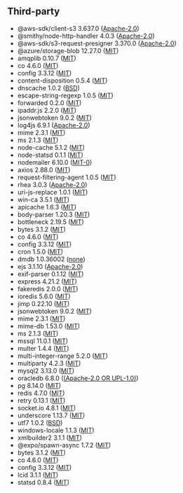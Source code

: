 ## Third-party

- @aws-sdk/client-s3 3.637.0 ([Apache-2.0](https://raw.githubusercontent.com/aws/aws-sdk-js-v3/main/LICENSE))
- @smithy/node-http-handler 4.0.3 ([Apache-2.0](https://raw.githubusercontent.com/smithy-lang/smithy-typescript/main/LICENSE))
- @aws-sdk/s3-request-presigner 3.370.0 ([Apache-2.0](https://raw.githubusercontent.com/aws/aws-sdk-js-v3/main/LICENSE))
- @azure/storage-blob 12.27.0 ([MIT](https://raw.githubusercontent.com/Azure/azure-sdk-for-js/refs/heads/main/sdk/storage/storage-blob/LICENSE))
- amqplib 0.10.7 ([MIT](https://raw.githubusercontent.com/amqp-node/amqplib/main/LICENSE))
- co 4.6.0 ([MIT](https://raw.githubusercontent.com/tj/co/master/LICENSE))
- config 3.3.12 ([MIT](https://raw.githubusercontent.com/node-config/node-config/master/LICENSE))
- content-disposition 0.5.4 ([MIT](https://raw.githubusercontent.com/jshttp/content-disposition/master/LICENSE))
- dnscache 1.0.2 ([BSD](https://raw.githubusercontent.com/yahoo/dnscache/master/LICENSE))
- escape-string-regexp 1.0.5 ([MIT](https://raw.githubusercontent.com/sindresorhus/escape-string-regexp/main/license))
- forwarded 0.2.0 ([MIT](https://raw.githubusercontent.com/jshttp/forwarded/master/LICENSE))
- ipaddr.js 2.2.0 ([MIT](https://raw.githubusercontent.com/whitequark/ipaddr.js/main/LICENSE))
- jsonwebtoken 9.0.2 ([MIT](https://raw.githubusercontent.com/auth0/node-jsonwebtoken/master/LICENSE))
- log4js 6.9.1 ([Apache-2.0](https://raw.githubusercontent.com/log4js-node/log4js-node/master/LICENSE))
- mime 2.3.1 ([MIT](https://raw.githubusercontent.com/broofa/mime/main/LICENSE))
- ms 2.1.3 ([MIT](https://raw.githubusercontent.com/vercel/ms/main/license.md))
- node-cache 5.1.2 ([MIT](https://raw.githubusercontent.com/node-cache/node-cache/master/LICENSE))
- node-statsd 0.1.1 ([MIT](https://raw.githubusercontent.com/sivy/node-statsd/master/LICENSE))
- nodemailer 6.10.0 ([MIT-0](https://raw.githubusercontent.com/nodemailer/nodemailer/master/LICENSE))
- axios 2.88.0 ([MIT](https://raw.githubusercontent.com/axios/axios/v1.x/LICENSE))
- request-filtering-agent 1.0.5 ([MIT](https://raw.githubusercontent.com/azu/request-filtering-agent/master/LICENSE))
- rhea 3.0.3 ([Apache-2.0](https://raw.githubusercontent.com/amqp/rhea/main/LICENSE))
- uri-js-replace 1.0.1 ([MIT](https://github.com/andreinwald/uri-js-replace?tab=MIT-0-1-ov-file#readme))
- win-ca 3.5.1 ([MIT](https://raw.githubusercontent.com/ukoloff/win-ca/master/LICENSE))
- apicache 1.6.3 ([MIT](https://raw.githubusercontent.com/kwhitley/apicache/master/LICENSE))
- body-parser 1.20.3 ([MIT](https://raw.githubusercontent.com/expressjs/body-parser/master/LICENSE))
- bottleneck 2.19.5 ([MIT](https://raw.githubusercontent.com/SGrondin/bottleneck/master/LICENSE))
- bytes 3.1.2 ([MIT](https://raw.githubusercontent.com/visionmedia/bytes.js/master/LICENSE))
- co 4.6.0 ([MIT](https://raw.githubusercontent.com/tj/co/master/LICENSE))
- config 3.3.12 ([MIT](https://raw.githubusercontent.com/node-config/node-config/master/LICENSE))
- cron 1.5.0 ([MIT](https://raw.githubusercontent.com/kelektiv/node-cron/main/LICENSE))
- dmdb 1.0.36002 ([none](https://www.npmjs.com/package/dmdb))
- ejs 3.1.10 ([Apache-2.0](https://raw.githubusercontent.com/mde/ejs/main/LICENSE))
- exif-parser 0.1.12 ([MIT](https://raw.githubusercontent.com/bwindels/exif-parser/master/LICENSE.md))
- express 4.21.2 ([MIT](https://raw.githubusercontent.com/expressjs/express/master/LICENSE))
- fakeredis 2.0.0 ([MIT](https://github.com/hdachev/fakeredis?tab=readme-ov-file#license))
- ioredis 5.6.0 ([MIT](https://raw.githubusercontent.com/redis/ioredis/main/LICENSE))
- jimp 0.22.10 ([MIT](https://raw.githubusercontent.com/jimp-dev/jimp/main/LICENSE))
- jsonwebtoken 9.0.2 ([MIT](https://raw.githubusercontent.com/auth0/node-jsonwebtoken/master/LICENSE))
- mime 2.3.1 ([MIT](https://raw.githubusercontent.com/broofa/mime/main/LICENSE))
- mime-db 1.53.0 ([MIT](https://raw.githubusercontent.com/jshttp/mime-db/master/LICENSE))
- ms 2.1.3 ([MIT](https://raw.githubusercontent.com/vercel/ms/master/license.md))
- mssql 11.0.1 ([MIT](https://raw.githubusercontent.com/tediousjs/node-mssql/master/LICENSE.md))
- multer 1.4.4 ([MIT](https://raw.githubusercontent.com/expressjs/multer/master/LICENSE))
- multi-integer-range 5.2.0 ([MIT](https://raw.githubusercontent.com/smikitky/node-multi-integer-range/master/LICENSE))
- multiparty 4.2.3 ([MIT](https://raw.githubusercontent.com/pillarjs/multiparty/master/LICENSE))
- mysql2 3.13.0 ([MIT](https://raw.githubusercontent.com/sidorares/node-mysql2/master/License))
- oracledb 6.8.0 ([(Apache-2.0 OR UPL-1.0)](https://raw.githubusercontent.com/oracle/node-oracledb/main/LICENSE.txt))
- pg 8.14.0 ([MIT](https://raw.githubusercontent.com/brianc/node-postgres/master/LICENSE))
- redis 4.7.0 ([MIT](https://raw.githubusercontent.com/redis/node-redis/master/LICENSE))
- retry 0.13.1 ([MIT](https://raw.githubusercontent.com/tim-kos/node-retry/master/License))
- socket.io 4.8.1 ([MIT](https://raw.githubusercontent.com/socketio/socket.io/main/LICENSE))
- underscore 1.13.7 ([MIT](https://raw.githubusercontent.com/jashkenas/underscore/master/LICENSE))
- utf7 1.0.2 ([BSD](https://www.npmjs.com/package/utf7))
- windows-locale 1.1.3 ([MIT](https://raw.githubusercontent.com/TiagoDanin/Windows-Locale/master/LICENSE))
- xmlbuilder2 3.1.1 ([MIT](https://raw.githubusercontent.com/oozcitak/xmlbuilder2/master/LICENSE))
- @expo/spawn-async 1.7.2 ([MIT](https://raw.githubusercontent.com/TritonDataCenter/node-spawn-async/master/LICENSE))
- bytes 3.1.2 ([MIT](https://raw.githubusercontent.com/visionmedia/bytes.js/master/LICENSE))
- co 4.6.0 ([MIT](https://raw.githubusercontent.com/tj/co/master/LICENSE))
- config 3.3.12 ([MIT](https://github.com/node-config/node-config/blob/master/LICENSE))
- lcid 3.1.1 ([MIT](https://raw.githubusercontent.com/sindresorhus/lcid/main/license))
- statsd 0.8.4 ([MIT](https://raw.githubusercontent.com/statsd/statsd/master/LICENSE))
